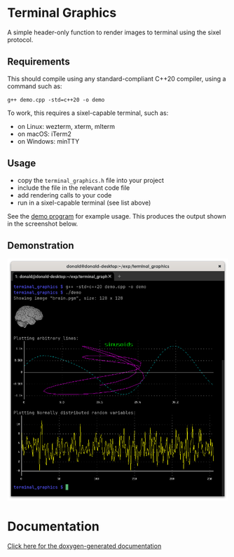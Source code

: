 # Terminal Graphics

A simple header-only function to render images to terminal using the sixel
protocol.

## Requirements

This should compile using any standard-compliant C++20 compiler, using a
command such as:

```
g++ demo.cpp -std=c++20 -o demo
```

To work, this requires a sixel-capable terminal, such as:
- on Linux: wezterm, xterm, mlterm
- on macOS: iTerm2
- on Windows: minTTY


## Usage

- copy the `terminal_graphics.h` file into your project
- include the file in the relevant code file
- add rendering calls to your code
- run in a sixel-capable terminal (see list above)

See the [demo program](demo.cpp) for example usage. This produces the output
shown in the screenshot below.


## Demonstration

![sixel render in terminal](screenshot.png)


# Documentation

[Click here for the doxygen-generated
documentation](https://jdtournier.github.io/terminal_graphics/)

